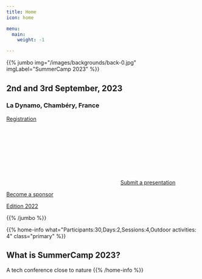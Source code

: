 ```yaml
---
title: Home
icon: home

menu:
  main:
    weight: -1

---
```

{{% jumbo img="/images/backgrounds/back-0.jpg" imgLabel="SummerCamp 2023" %}}

## 2nd and 3rd September, 2023
### La Dynamo, Chambéry, France

<a class="btn primary btn-lg" style="margin-top: 1em;" href="https://sre-france.assoconnect.com/collect/description/319149-e-sre-france-summercamp-2023" target="_blank">Registration</a>

<a class="btn primary btn-lg" href="/cfp/">
    <svg class="icon icon-cfp"><use xlink:href="#cfp"></use></svg>Submit a presentation
</a>

<a class="btn primary btn-lg" style="margin-top: 1em;" href="/summercamp-2023-deck.pdf" target="_blank">Become a sponsor</a>

<a class="btn primary btn-lg" style="margin-top: 1em;" href="https://sre-summercamp.github.io/" target="_blank">Edition 2022</a>

{{% /jumbo %}}

{{% home-info what="Participants:30,Days:2,Sessions:4,Outdoor activities: 4" class="primary" %}}
## What is SummerCamp 2023?

A tech conference close to nature
{{% /home-info %}}
